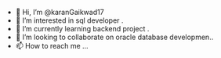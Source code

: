 - 👋 Hi, I’m @karanGaikwad17
- 👀 I’m interested in sql developer .
- 🌱 I’m currently learning backend project .
- 💞️ I’m looking to collaborate on oracle database developmen..
- 📫 How to reach me ...

<!---
karanGaikwad17/karanGaikwad17 is a ✨ special ✨ repository because its `README.md` (this file) appears on your GitHub profile.
You can click the Preview link to take a look at your changes.
--->
